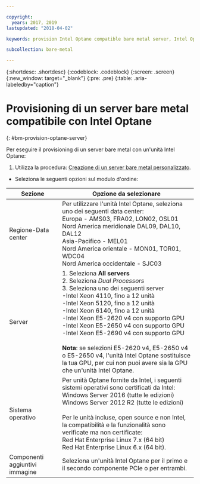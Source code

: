 ```yaml
---

copyright:
  years: 2017, 2019
lastupdated: "2018-04-02"

keywords: provision Intel Optane compatible bare metal server, Intel Optane, optane 

subcollection: bare-metal

---
```


{:shortdesc: .shortdesc}
{:codeblock: .codeblock}
{:screen: .screen}
{:new_window: target="_blank"}
{:pre: .pre}
{:table: .aria-labeledby="caption"}

# Provisioning di un server bare metal compatibile con Intel Optane
{: #bm-provision-optane-server}

Per eseguire il provisioning di un server bare metal con un'unità Intel Optane:
1. Utilizza la procedura: [Creazione di un server bare metal personalizzato](/docs/infrastructure/bare-metal?topic=bare-metal-ordering-baremetal-server).
* Seleziona le seguenti opzioni sul modulo d'ordine:

|Sezione|Opzione da selezionare
|------|------|
|Regione-Data center|Per utilizzare l'unità Intel Optane, seleziona uno dei seguenti data center:<br>Europa - AMS03, FRA02, LON02, OSL01<br>Nord America meridionale DAL09, DAL10, DAL12<br>Asia-Pacifico - MEL01<br>Nord America orientale - MON01, TOR01, WDC04<br>Nord America occidentale - SJC03<br>|
|Server|1. Seleziona **All servers**<br>2. Seleziona *Dual Processors*<br>3. Seleziona uno dei seguenti server<br>-Intel Xeon 4110, fino a 12 unità<br>-Intel Xeon 5120, fino a 12 unità<br>-Intel Xeon 6140, fino a 12 unità<br>-Intel Xeon E5-2620 v4 con supporto GPU<br>-Intel Xeon E5-2650 v4 con supporto GPU<br>-Intel Xeon E5-2690 v4 con supporto GPU<br><br>  **Nota**: se selezioni E5-2620 v4, E5-2650 v4 o E5-2650 v4, l'unità Intel Optane sostituisce la tua GPU, per cui non puoi avere sia la GPU che un'unità Intel Optane.|
|Sistema operativo|Per unità Optane fornite da Intel, i seguenti sistemi operativi sono certificati da Intel:<br>Windows Server 2016 (tutte le edizioni)<br>Windows Server 2012 R2 (tutte le edizioni)<br><br>Per le unità incluse, open source e non Intel, la compatibilità e la funzionalità sono verificate ma non certificate:<br>Red Hat Enterprise Linux 7.x (64 bit)<br>Red Hat Enterprise Linux 6.x (64 bit).
|Componenti aggiuntivi immagine| Seleziona un'unità Intel Optane per il primo e il secondo componente PCIe o per entrambi.|
